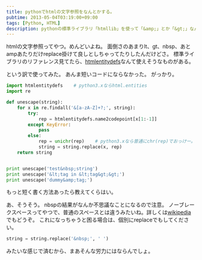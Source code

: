 ```yaml
---
title: pythonでhtmlの文字参照をなんとかする。
pubtime: 2013-05-04T03:19:00+09:00
tags: [Python, HTML]
description: pythonの標準ライブラリ「htmllib」を使って「&amp;」とか「&gt;」なんかの文字参照を読める形に置換する方法です。
---
```


htmlの文字参照ってやつ。めんどいよね。
面倒さのあまりlt、gt、nbsp、あとampあたりだけreplace掛けて良しとしちゃってたりしたんだけどさ。
標準ライブラリのリファレンス見てたら、[htmlentitydefs](http://docs.python.jp/2/library/htmllib.html#module-htmlentitydefs)なんて使えそうなものがある。

という訳で使ってみた。
あんま短いコードにならなかった。
がっかり。
``` python
import htmlentitydefs    # python3.xならhtml.entities
import re

def unescape(string):
	for x in re.findall('&[a-zA-Z]+?;', string):
		try:
			rep = htmlentitydefs.name2codepoint[x[1:-1]]
		except KeyError:
			pass
		else:
			rep = unichr(rep)    # python3.xなら普通にchr(rep)でおっけー。
			string = string.replace(x, rep)
	return string


print unescape('test&nbsp;string')
print unescape('&lt;tag in &lt;tag&gt;&gt;')
print unescape('dummy&amp;tag;')
```

もっと短く書く方法あったら教えてくらはい。

あ、そうそう。
nbspの結果がなんか不思議なことになるので注意。
ノーブレークスペースってやつで、普通のスペースとは違うみたいね。詳しくは[wikipedia](http://ja.wikipedia.org/wiki/%E3%83%8E%E3%83%BC%E3%83%96%E3%83%AC%E3%83%BC%E3%82%AF%E3%82%B9%E3%83%9A%E3%83%BC%E3%82%B9)でもどうぞ。
これになっちゃうと困る場合は、個別にreplaceでもしてください。
``` python
string = string.replace('&nbsp;', ' ')
```
みたいな感じで済むから、まあそんな労力にはならんでしょ。
